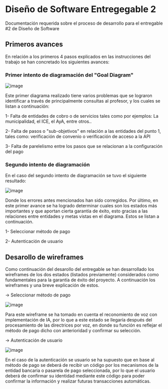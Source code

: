 # Diseño de Software Entregegable 2
Documentación requerida sobre el proceso de desarrollo para el entregable #2 de Diseño de Software
## Primeros avances
En relación a los primeros 4 pasos explicados en las instrucciones del trabajo se han concretado los siguientes avances:

### Primer intento de diagramación del "Goal Diagram"

![image](https://github.com/user-attachments/assets/9cf6bdae-9899-4991-b662-f8f3646e41ce)

Este primer diagrama realizado tiene varios problemas que se lograron identificar a través de principalmente consultas al profesor, y
los cuales se listan a continuación: 

  1- Falta de entidades de cobro o de servicios tales como por ejemplos: La municipalidad, el ICE, el AyA, entre otros..
  
  2- Falta de pasos o "sub-objetivos" en relación a las entidades del punto 1, tales como: verificación de convenio o verificación de acceso a la API
  
  3- Falta de parelelismo entre los pasos que se relacionan a la configuración del pago

### Segundo intento de diagramación

En el caso del segundo intento de diagramación se tuvo el siguiente resultado:

![image](https://github.com/user-attachments/assets/af5d838f-6da7-4544-bd7f-7efc84d3a51d)

Donde los errores antes mencionados han sido corregidos. Por último, en este primer avance se ha logrado determinar cuales son los estados más importantes
y que aportan cierta garantía de éxito, esto gracias a las relaciones entre entidades y metas vistas en el diagrama. Estos se listan a continuación.

  1- Seleccionar método de pago

  2- Autenticación de usuario

## Desarollo de wireframes

Como continuación del desarollo del entregable se han desarrollado los wireframes de los dos estados (listados previamente) considerados como fundamentales para la garantía de éxito
del proyecto. A continuación los wireframes y una breve explicación de estos.

-> Seleccionar método de pago

![image](https://github.com/user-attachments/assets/532bad59-4423-41b4-94e1-b86a8392af33) 

Para este wireframe se ha tomado en cuenta el reconomiento de voz con implementación de IA, por lo que a este estado se llegaría después del procesamiento de las directrices por voz,
en donde su función es reflejar el método de pago dicho con anterioridad y confirmar su selección.

-> Autenticación de usuario

![image](https://github.com/user-attachments/assets/13b143de-cce4-466e-a8a3-61b666c48e56)

En el caso de la autenticación se usuario se ha supuesto que en base al método de pago se deberá de recibir un código por los mecanismos de la entidad bancaria o pasarela de pago seleccionada,
por lo que el usuario deberá de confirmar su identidad mediante este código para poder confirmar la información y realizar futuras transacciones automáticas.


